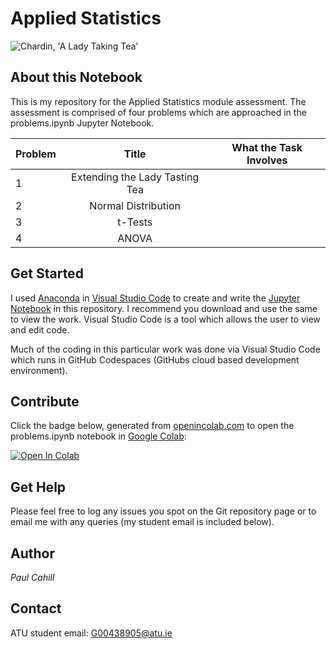 # Applied Statistics

![Chardin, 'A Lady Taking Tea'](https://upload.wikimedia.org/wikipedia/commons/thumb/4/4b/Chardin_-_A_Lady_Taking_Tea%2C_1735.jpg/960px-Chardin_-_A_Lady_Taking_Tea%2C_1735.jpg)

## About this Notebook
This is my repository for the Applied Statistics module assessment. The assessment is comprised of four problems which are approached in the problems.ipynb Jupyter Notebook.

| Problem | Title | What the Task Involves |
| :--  | :---: |  :---:  |
| 1 | Extending the Lady Tasting Tea | |
| 2 | Normal Distribution | |
| 3 | t-Tests | |
| 4 | ANOVA | |

## Get Started
I used [Anaconda](https://www.anaconda.com/download) in [Visual Studio Code](https://code.visualstudio.com/download) to create and write the [Jupyter Notebook](https://realpython.com/jupyter-notebook-introduction/) in this repository. I recommend you download and use the same to view the work. Visual Studio Code is a tool which allows the user to view and edit code.

Much of the coding in this particular work was done via Visual Studio Code which runs in GitHub Codespaces (GitHubs cloud based development environment).

## Contribute
Click the badge below, generated from [openincolab.com](https://openincolab.com/) to open the problems.ipynb notebook in [Google Colab](http://colab.research.google.com/):

<a target="_blank" href="https://colab.research.google.com/github/pcahillgit/applied-statistics">
  <img src="https://colab.research.google.com/assets/colab-badge.svg" alt="Open In Colab"/>
</a>

## Get Help
Please feel free to log any issues you spot on the Git repository page or to email me with any queries (my student email is included below).

## Author
*Paul Cahill*

## Contact
ATU student email: G00438905@atu.ie